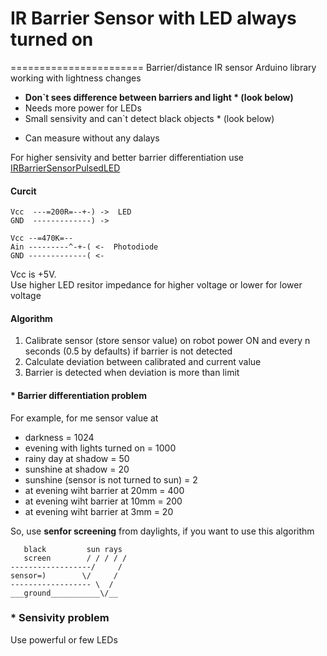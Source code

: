 # IR Barrier Sensor with LED always turned on
=======================
Barrier/distance IR sensor Arduino library  working with lightness changes

 - **Don`t sees difference between barriers and light * (look below)**<br/>
 - Needs more power for LEDs<br/>
 - Small sensivity and can`t detect black objects * (look below)<br/>
 + Can measure without any dalays<br/>

For higher sensivity and better barrier differentiation use <a href="https://github.com/el-fuego/IRBarrierSensorPulsedLED">IRBarrierSensorPulsedLED</a>

#### Curcit
```
Vcc  ---=200R=--+-) ->  LED
GND  -------------) ->

Vcc --=470K=--
Ain ---------^-+-( <-  Photodiode
GND -------------( <-
```
Vcc is +5V. <br/>
Use higher LED resitor impedance for higher voltage or lower for lower voltage

#### Algorithm
1. Calibrate sensor (store sensor value) on robot power ON and every n seconds (0.5 by defaults) if barrier is not detected
2. Calculate deviation between calibrated and current value
3. Barrier is detected when deviation is more than limit

#### * Barrier differentiation problem
For example, for me sensor value at 
* darkness = 1024
* evening with lights turned on = 1000
* rainy day at shadow = 50
* sunshine at shadow = 20
* sunshine (sensor is not turned to sun) = 2
* at evening wiht barrier at 20mm = 400
* at evening wiht barrier at 10mm = 200
* at evening wiht barrier at 3mm = 20

So, use **senfor screening** from daylights, if you want to use this algorithm

```
   black         sun rays
   screen        / / / / /
------------------/     /
sensor=)        \/     /
------------------ \  /
___ground___________\/__
```

### * Sensivity problem
Use powerful or few LEDs
